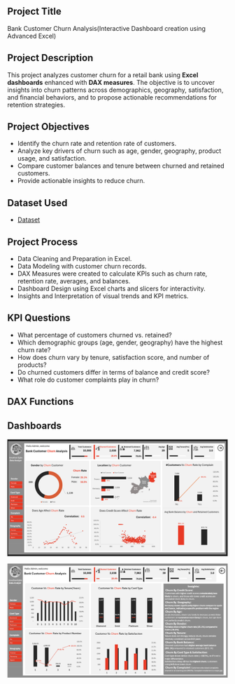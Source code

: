 ## Project Title
Bank Customer Churn Analysis(Interactive Dashboard creation using Advanced Excel)
## Project Description
This project analyzes customer churn for a retail bank using **Excel dashboards** enhanced with **DAX measures**. The objective is to uncover insights into churn patterns across demographics, geography, satisfaction, and financial behaviors, and to propose actionable recommendations for retention strategies.
## Project Objectives
- Identify the churn rate and retention rate of customers.
- Analyze key drivers of churn such as age, gender, geography, product usage, and satisfaction.
- Compare customer balances and tenure between churned and retained customers.
- Provide actionable insights to reduce churn.
## Dataset Used
- <a href="https://github.com/Jonathan-Analyst/Bank-Customer-Churn-Analysis-Excel-Dashboard-DAX/blob/main/bank%20churn.xlsx">Dataset</a>
## Project Process
- Data Cleaning and Preparation in Excel.
- Data Modeling with customer churn records.
- DAX Measures were created to calculate KPIs such as churn rate, retention rate, averages, and balances.
- Dashboard Design using Excel charts and slicers for interactivity.
- Insights and Interpretation of visual trends and KPI metrics.
## KPI Questions
- What percentage of customers churned vs. retained?
- Which demographic groups (age, gender, geography) have the highest churn rate?
- How does churn vary by tenure, satisfaction score, and number of products?
- Do churned customers differ in terms of balance and credit score?
- What role do customer complaints play in churn?
## DAX Functions
## Dashboards
  
[![Dashboard 1](https://github.com/Jonathan-Analyst/Bank-Customer-Churn-Analysis-Excel-Dashboard-DAX/blob/main/picture1.png)](https://github.com/Jonathan-Analyst/Bank-Customer-Churn-Analysis-Excel-Dashboard-DAX/blob/main/picture1.png)
 
[![Dashboard 2](https://github.com/Jonathan-Analyst/Bank-Customer-Churn-Analysis-Excel-Dashboard-DAX/blob/main/Picture2.png)](https://github.com/Jonathan-Analyst/Bank-Customer-Churn-Analysis-Excel-Dashboard-DAX/blob/main/Picture2.png)





